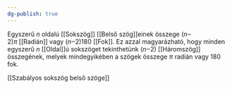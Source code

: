 ```yaml
---
dg-publish: true
---
```

Egyszerű $n$ oldalú [[Sokszög]] [[Belső szög]]einek összege $(n‒2)π$ [[Radián]] vagy $(n‒2)180$ [[Fok]]. Ez azzal magyarázható, hogy minden egyszerű $n$ [[Oldal]]ú sokszöget tekinthetünk $(n‒2)$ [[Háromszög]] összegének, melyek mindegyikében a szögek összege $π$ radián vagy $180$ fok.

[[Szabályos sokszög belső szöge]]